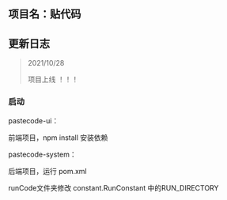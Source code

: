 ## 项目名：贴代码

## 更新日志
>2021/10/28
>
>项目上线 ！！！

###  启动

pastecode-ui：

前端项目，npm install  安装依赖

pastecode-system：

后端项目，运行 pom.xml

runCode文件夹修改 constant.RunConstant  中的RUN_DIRECTORY
